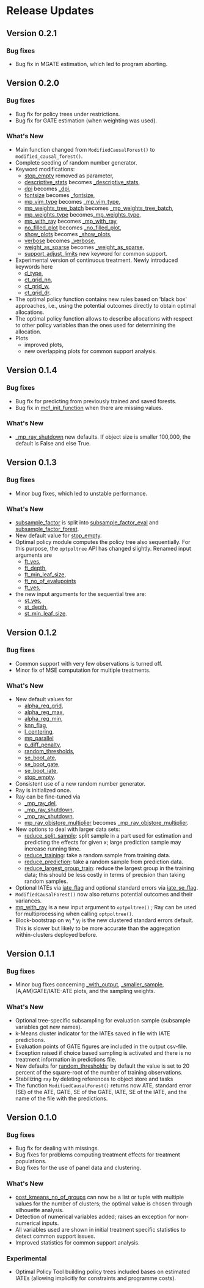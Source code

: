 # Release Updates

## Version 0.2.1 

### Bug fixes 

* Bug fix in MGATE estimation, which led to program aborting.  

## Version 0.2.0 

### Bug fixes 

* Bug fix for policy trees under restrictions.
* Bug fix for GATE estimation (when weighting was used).

### What's New 

* Main function changed from ``ModifiedCausalForest()``  to ``modified_causal_forest()``.
* Complete seeding of random number generator. 
* Keyword modifications: 
	* [stop_empty](./core_6.md#stop_empty) removed as parameter,
	* [descriptive_stats](./core_6.md#_descriptive_stats) becomes [_descriptive_stats](./core_6.md#_descriptive_stats),
	* [dpi](./core_6.md#_dpi) becomes [_dpi](./core_6.md#_dpi),
	* [fontsize](./core_6.md#_fontsize) becomes [_fontsize](./core_6.md#_fontsize),   
	* [mp_vim_type](./core_6.md#_mp_vim_type) 
    becomes [_mp_vim_type](./core_6.md#_mp_vim_type), 
    * [mp_weights_tree_batch](./core_6.md#_mp_weights_tree_batch)  becomes [_mp_weights_tree_batch](./core_6.md#_mp_weights_tree_batch),
    * [mp_weights_type](./core_6.md#_mp_weights_type)  becomes[_mp_weights_type](./core_6.md#_mp_weights_type),  
	* [mp_with_ray](./core_6.md#_mp_with_ray) becomes [_mp_with_ray](./core_6.md#_mp_with_ray), 
	*  [no_filled_plot](./core_6.md#_no_filled_plot) 
    becomes [_no_filled_plot](./core_6.md#_no_filled_plot), 
	* [show_plots](./core_6.md#_show_plots) becomes [_show_plots](./core_6.md#_show_plots),  
	* [verbose](./core_6.md#_verbose) becomes [_verbose](./core_6.md#_verbose), 
	* [weight_as_sparse](./core_6.md#_weight_as_sparse) becomes [_weight_as_sparse](./core_6.md#_weight_as_sparse),
	* [support_adjust_limits](./core_6.md#support_adjust_limits) new keyword for common support.
* Experimental version of continuous treatment. Newly introduced keywords here 
	* [d_type](./core_6.md#d_type), 
	* [ct_grid_nn](./core_6.md#ct_grid_nn), 
	* [ct_grid_w](./core_6.md#ct_grid_w), 
	* [ct_grid_dr](./core_6.md#ct_grid_dr).  
* The optimal policy function contains new rules based on 'black box' approaches, i.e., using the potential outcomes directly to obtain optimal allocations.
* The optimal policy function allows to describe allocations with respect to other policy variables than the ones used for determining the allocation.
* Plots
	* improved plots,
	* new overlapping plots for common support analysis.


## Version 0.1.4 

### Bug fixes

- Bug fix for predicting from previously trained and saved forests.
- Bug fix in [mcf_init_function](./core_6.md#mcf_init_function) when there are missing values. 

### What's New 

- [_mp_ray_shutdown](./core_6.md#_mp_ray_shutdown) new defaults. If object size is smaller 100,000, the default is False and else True.

## Version 0.1.3

### Bug fixes

- Minor bug fixes, which led to unstable performance.

### What's New

- [subsample_factor](./core_6.md#subsample_factor_eval) is split into [subsample_factor_eval](./core_6.md#subsample_factor_eval) and [subsample_factor_forest](./core_6.md#subsample_factor_forest).
- New default value for [stop_empty](./core_6.md#stop_empty).
- Optimal policy module computes the policy tree also sequentially. For this purpose, the ``optpoltree`` API has changed slightly. Renamed input arguments are
  - [ft_yes](./opt_pol_1.md#ft_yes),
  - [ft_depth](./opt_pol_1.md#ft_depth),
  - [ft_min_leaf_size](./opt_pol_1.md#ft_min_leaf_size),
  - [ft_no_of_evalupoints](./opt_pol_1.md#ft_no_of_evalupoints)
  - [ft_yes](./opt_pol_1.md#ft_yes),
- the new input arguments for the sequential tree are:
	- [st_yes](./opt_pol_1.md#st_yes),
	- [st_depth](./opt_pol_1.md#st_depth),
	- [st_min_leaf_size](./opt_pol_1.md#st_min_leaf_size).


## Version 0.1.2

### Bug fixes

- Common support with very few observations is turned off.
- Minor fix of MSE computation for multiple treatments.  

### What's New  
- New default values for  
	- [alpha_reg_grid](./core_6.md#alpha_reg_grid),
	- [alpha_reg_max](./core_6.md#alpha_reg_max),
	- [alpha_reg_min](./core_6.md#alpha_reg_min),
	- [knn_flag](./core_6.md#knn_flag),
	- [l_centering](./core_6.md#l_centering),
	- [mp_parallel](./core_6.md#mp_parallel)
	- [p_diff_penalty](./core_6.md#p_diff_penalty),
	- [random_thresholds](./core_6.md#random_thresholds),
	- [se_boot_ate](./core_6.md#se_boot_ate),
	- [se_boot_gate](./core_6.md#se_boot_gate),
	- [se_boot_iate](./core_6.md#se_boot_iate),
	- [stop_empty](./core_6.md#stop_empty).
- Consistent use of a new random number generator.
- Ray is initialized once.
- Ray can be fine-tuned via
	- [_mp_ray_del](./core_6.md#_mp_ray_del),
	- [_mp_ray_shutdown](./core_6.md#_mp_ray_shutdown),
	- [_mp_ray_shutdown](./core_6.md#_mp_ray_shutdown),
	- [mp_ray_objstore_multiplier](./core_6.md#_mp_ray_objstore_multiplier) becomes [_mp_ray_objstore_multiplier](./core_6.md#_mp_ray_objstore_multiplier).
- New options to deal with larger data sets:
	- [reduce_split_sample](./core_6.md#reduce_split_sample): split sample in a part used for estimation and predicting the effects for given x; large prediction sample may increase running time.
	- [reduce_training](./core_6.md#reduce_training): take a random sample from training data.
	- [reduce_prediction](./core_6.md#reduce_prediction): take a random sample from prediction data.
	- [reduce_largest_group_train](./core_6.md#reduce_largest_group_train): reduce the largest group in the training data; this should be less costly in terms of precision than taking random samples.
- Optional IATEs via [iate_flag](./core_6.md#iate_flag) and optional standard errors via [iate_se_flag](./core_6.md#iate_se_flag).
- ``ModifiedCausalForest()`` now also returns potential outcomes and their variances.
- [mp_with_ray](./opt_pol_1.md#mp_with_ray) is a new input argument to ``‌optpoltree()`` ;  Ray can be used for multiprocessing when calling ``‌optpoltree()``.
- Block-bootstrap on $w_i*y_i$ is the new clustered standard errors default. This is slower but likely to be more accurate  than the aggregation within-clusters deployed before.

## Version 0.1.1

### Bug fixes
- Minor bug fixes concerning [_with_output](./core_6.md#_with_output), [_smaller_sample](./core_6.md#_smaller_sample), (A,AM)GATE/IATE-ATE plots, and the sampling weights.

### What's New
- Optional tree-specific subsampling for evaluation sample (subsample variables got new names).
- k-Means cluster indicator for the IATEs saved in file with IATE predictions.
- Evaluation points of GATE figures are included in the output csv-file.
- Exception raised if choice based sampling is activated and there is no treatment information in predictions file.
- New defaults for [random_thresholds](./core_6.md#random_thresholds); by default the value is set to 20 percent of the square-root of the number of training observations.
- Stabilizing ``ray`` by deleting references to object store and tasks
- The function ``ModifiedCausalForest()`` returns now ATE, standard error (SE) of the ATE, GATE, SE of the GATE, IATE, SE of the IATE, and the name of the file with the predictions.


## Version 0.1.0

### Bug fixes
 - Bug fix for dealing with missings.
 - Bug fixes for problems computing treatment effects for treatment populations.
 - Bug fixes for the use of panel data and clustering.

### What's New
- [post_kmeans_no_of_groups](./core_6.md#post_kmeans_no_of_groups) can now be a list or tuple with multiple values for the number of clusters; the optimal value is chosen through silhouette analysis.
- Detection of numerical variables added; raises an exception for non-numerical inputs.
- All variables used are shown in initial treatment specific statistics to detect common support issues.
- Improved statistics for common support analysis.

### Experimental
- Optimal Policy Tool building policy trees included bases on estimated IATEs (allowing implicitly for constraints and programme costs).
